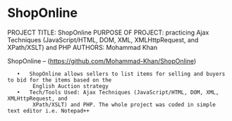 # ShopOnline

PROJECT TITLE: ShopOnline
PURPOSE OF PROJECT: practicing Ajax Techniques (JavaScript/HTML, DOM, XML, XMLHttpRequest, and XPath/XSLT) and PHP
AUTHORS: Mohammad Khan

ShopOnline – (https://github.com/Mohammad-Khan/ShopOnline) 

       •   ShopOnline allows sellers to list items for selling and buyers to bid for the items based on the     
            English Auction strategy
       •   Tech/Tools Used: Ajax Techniques (JavaScript/HTML, DOM, XML, XMLHttpRequest, and
            XPath/XSLT) and PHP. The whole project was coded in simple text editor i.e. Notepad++
